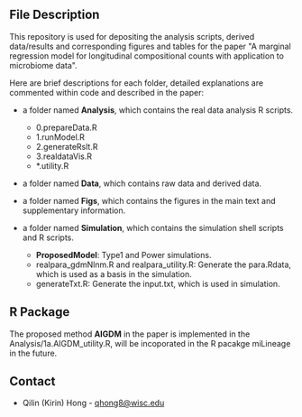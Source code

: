 ## File Description

This repository is used for depositing the analysis scripts, derived data/results and corresponding figures and tables for the paper "A marginal regression model for longitudinal compositional counts with application to microbiome data". 

Here are brief descriptions for each folder, detailed explanations are commented within code and described in the paper:

* a folder named **Analysis**, which contains the real data analysis R scripts. 
  - 0.prepareData.R
  - 1.runModel.R
  - 2.generateRslt.R
  - 3.realdataVis.R
  - \*.utility.R

* a folder named **Data**, which contains raw data and derived data.

* a folder named **Figs**, which contains the figures in the main text and supplementary information.

* a folder named **Simulation**, which contains the simulation shell scripts and R scripts.
  - **ProposedModel**: Type1 and Power simulations.
  - realpara_gdmNlnm.R and realpara_utility.R: Generate the para.Rdata, which is used as a basis in the simulation.
  - generateTxt.R: Generate the input.txt, which is used in simulation.

## R Package

The proposed method **AIGDM** in the paper is implemented in the Analysis/1a.AIGDM_utility.R, will be incoporated in the R pacakge miLineage in the future.

## Contact

* Qilin (Kirin) Hong - qhong8@wisc.edu
